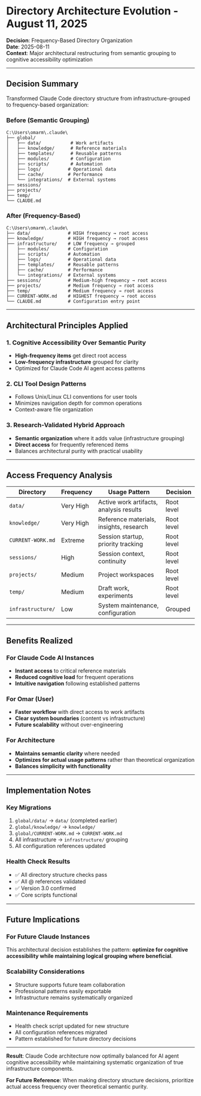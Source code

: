 # Directory Architecture Evolution - August 11, 2025

**Decision**: Frequency-Based Directory Organization  
**Date**: 2025-08-11  
**Context**: Major architectural restructuring from semantic grouping to cognitive accessibility optimization  

---

## **Decision Summary**

Transformed Claude Code directory structure from infrastructure-grouped to frequency-based organization:

### **Before (Semantic Grouping)**
```
C:\Users\omarm\.claude\
├── global/
│   ├── data/           # Work artifacts
│   ├── knowledge/      # Reference materials  
│   ├── templates/      # Reusable patterns
│   ├── modules/        # Configuration
│   ├── scripts/        # Automation
│   ├── logs/          # Operational data
│   ├── cache/         # Performance
│   └── integrations/  # External systems
├── sessions/
├── projects/
├── temp/
└── CLAUDE.md
```

### **After (Frequency-Based)**
```
C:\Users\omarm\.claude\
├── data/              # HIGH frequency → root access
├── knowledge/         # HIGH frequency → root access  
├── infrastructure/    # LOW frequency → grouped
│   ├── modules/       # Configuration
│   ├── scripts/       # Automation
│   ├── logs/          # Operational data
│   ├── templates/     # Reusable patterns
│   ├── cache/         # Performance
│   └── integrations/  # External systems
├── sessions/          # Medium-high frequency → root access
├── projects/          # Medium frequency → root access
├── temp/              # Medium frequency → root access
├── CURRENT-WORK.md    # HIGHEST frequency → root access
└── CLAUDE.md          # Configuration entry point
```

---

## **Architectural Principles Applied**

### **1. Cognitive Accessibility Over Semantic Purity**
- **High-frequency items** get direct root access
- **Low-frequency infrastructure** grouped for clarity
- Optimized for Claude Code AI agent access patterns

### **2. CLI Tool Design Patterns**
- Follows Unix/Linux CLI conventions for user tools
- Minimizes navigation depth for common operations
- Context-aware file organization

### **3. Research-Validated Hybrid Approach**
- **Semantic organization** where it adds value (infrastructure grouping)
- **Direct access** for frequently referenced items
- Balances architectural purity with practical usability

---

## **Access Frequency Analysis**

| **Directory** | **Frequency** | **Usage Pattern** | **Decision** |
|---------------|---------------|-------------------|--------------|
| `data/` | Very High | Active work artifacts, analysis results | Root level |
| `knowledge/` | Very High | Reference materials, insights, research | Root level |
| `CURRENT-WORK.md` | Extreme | Session startup, priority tracking | Root level |
| `sessions/` | High | Session context, continuity | Root level |
| `projects/` | Medium | Project workspaces | Root level |
| `temp/` | Medium | Draft work, experiments | Root level |
| `infrastructure/` | Low | System maintenance, configuration | Grouped |

---

## **Benefits Realized**

### **For Claude Code AI Instances**
- **Instant access** to critical reference materials
- **Reduced cognitive load** for frequent operations
- **Intuitive navigation** following established patterns

### **For Omar (User)**
- **Faster workflow** with direct access to work artifacts
- **Clear system boundaries** (content vs infrastructure)
- **Future scalability** without over-engineering

### **For Architecture**
- **Maintains semantic clarity** where needed
- **Optimizes for actual usage patterns** rather than theoretical organization
- **Balances simplicity with functionality**

---

## **Implementation Notes**

### **Key Migrations**
1. `global/data/` → `data/` (completed earlier)
2. `global/knowledge/` → `knowledge/` 
3. `global/CURRENT-WORK.md` → `CURRENT-WORK.md`
4. All infrastructure → `infrastructure/` grouping
5. All configuration references updated

### **Health Check Results**
- ✅ All directory structure checks pass
- ✅ All @ references validated
- ✅ Version 3.0 confirmed
- ✅ Core scripts functional

---

## **Future Implications**

### **For Future Claude Instances**
This architectural decision establishes the pattern: **optimize for cognitive accessibility while maintaining logical grouping where beneficial**.

### **Scalability Considerations**
- Structure supports future team collaboration
- Professional patterns easily exportable
- Infrastructure remains systematically organized

### **Maintenance Requirements**
- Health check script updated for new structure
- All configuration references migrated
- Pattern established for future directory decisions

---

**Result**: Claude Code architecture now optimally balanced for AI agent cognitive accessibility while maintaining systematic organization of true infrastructure components.

**For Future Reference**: When making directory structure decisions, prioritize actual access frequency over theoretical semantic purity.